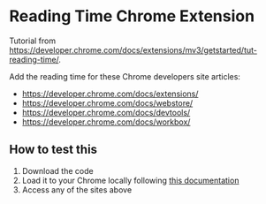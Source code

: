 # Reading Time Chrome Extension

Tutorial from https://developer.chrome.com/docs/extensions/mv3/getstarted/tut-reading-time/.

Add the reading time for these Chrome developers site articles:

- https://developer.chrome.com/docs/extensions/
- https://developer.chrome.com/docs/webstore/
- https://developer.chrome.com/docs/devtools/
- https://developer.chrome.com/docs/workbox/

## How to test this

1. Download the code
1. Load it to your Chrome locally following [this documentation](https://developer.chrome.com/docs/extensions/mv3/getstarted/development-basics/#load-unpacked)
1. Access any of the sites above
